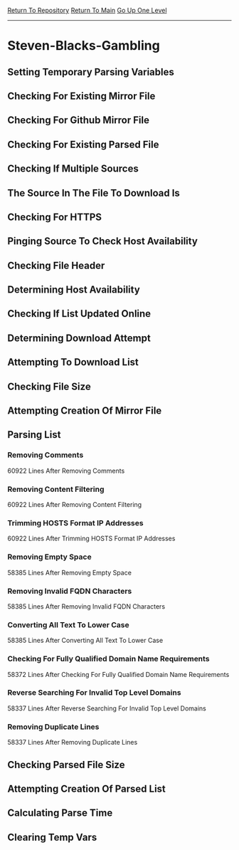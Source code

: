 [Return To Repository](https://github.com/deathbybandaid/piholeparser/)
[Return To Main](https://github.com/deathbybandaid/piholeparser/blob/master/RecentRunLogs/Mainlog.md)
[Go Up One Level](https://github.com/deathbybandaid/piholeparser/blob/master/RecentRunLogs/TopLevelScripts/30-Processing-External-Blacklists.md)
____________________________________
# Steven-Blacks-Gambling
## Setting Temporary Parsing Variables
## Checking For Existing Mirror File
## Checking For Github Mirror File
## Checking For Existing Parsed File
## Checking If Multiple Sources
## The Source In The File To Download Is
## Checking For HTTPS
## Pinging Source To Check Host Availability
## Checking File Header
## Determining Host Availability
## Checking If List Updated Online
## Determining Download Attempt
## Attempting To Download List
## Checking File Size
## Attempting Creation Of Mirror File
## Parsing List
### Removing Comments
60922 Lines After Removing Comments
### Removing Content Filtering
60922 Lines After Removing Content Filtering
### Trimming HOSTS Format IP Addresses
60922 Lines After Trimming HOSTS Format IP Addresses
### Removing Empty Space
58385 Lines After Removing Empty Space
### Removing Invalid FQDN Characters
58385 Lines After Removing Invalid FQDN Characters
### Converting All Text To Lower Case
58385 Lines After Converting All Text To Lower Case
### Checking For Fully Qualified Domain Name Requirements
58372 Lines After Checking For Fully Qualified Domain Name Requirements
### Reverse Searching For Invalid Top Level Domains
58337 Lines After Reverse Searching For Invalid Top Level Domains
### Removing Duplicate Lines
58337 Lines After Removing Duplicate Lines
## Checking Parsed File Size
## Attempting Creation Of Parsed List
## Calculating Parse Time
## Clearing Temp Vars
